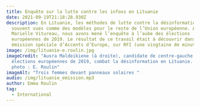 ```yaml
---
title: Enquête sur la lutte contre les infoxs en Lituanie
date: 2021-09-19T21:18:28.930Z
description: En Lituanie, les méthodes de lutte contre la désinformation sont
  souvent vues comme des modèles pour le reste de l’Union européenne. Avec
  Marielle Vitureau, nous avons mené l’enquête à l’aube des élections
  européennes de 2019. Le résultat de ce travail était à découvrir dans une
  émission spéciale d’Accents d’Europe, sur RFI (une vingtaine de minutes).
image: /img/lituanie-e.roulin.jpg
imageCredit: "Ausra Maldeikiene (à droite), candidate de centre-gauche aux
  élections européennes de 2019, combat la désinformation en Lituanie. Crédit
  photo : E. Roulin"
imageAlt: "Trois femmes devant panneaux solaires "
audio: /img/lituanie_emission.mp3
author: Emma Roulin
tag:
  - International
---
```

